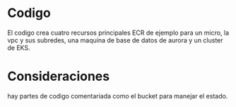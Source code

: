 # Codigo 
El codigo crea cuatro recursos principales ECR de ejemplo para un micro, la vpc y sus subredes, una maquina de base de datos de aurora y un cluster de EKS. 

# Consideraciones
hay partes de codigo comentariada como el bucket para manejar el estado.


